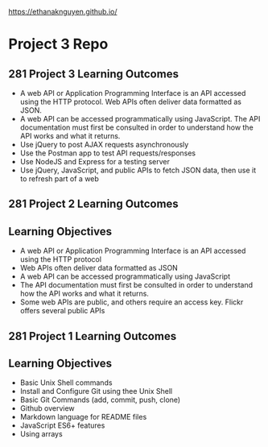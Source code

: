 https://ethanaknguyen.github.io/

# Project 3 Repo
## 281 Project 3 Learning Outcomes

- A web API or Application Programming Interface is an API
accessed using the HTTP protocol. Web APIs often deliver data
formatted as JSON.
- A web API can be accessed programmatically using JavaScript.
The API documentation must first be consulted in order to
understand how the API works and what it returns.
- Use jQuery to post AJAX requests asynchronously
- Use the Postman app to test API requests/responses
- Use NodeJS and Express for a testing server
- Use jQuery, JavaScript, and public APIs to fetch JSON data, then
use it to refresh part of a web


## 281 Project 2 Learning Outcomes

## Learning Objectives

- A web API or Application Programming Interface is an API accessed using the HTTP protocol
- Web APIs often deliver data formatted as JSON
- A web API can be accessed programmatically using JavaScript
- The API documentation must first be consulted in order to
understand how the API works and what it returns.
- Some web APIs are public, and others require an access key.
Flickr offers several public APIs

## 281 Project 1 Learning Outcomes

## Learning Objectives

- Basic Unix Shell commands
- Install and Configure Git using thee Unix Shell
- Basic Git Commands (add, commit, push, clone)
- Github overview
- Markdown language for README files
- JavaScript ES6+ features
- Using arrays
